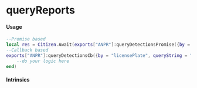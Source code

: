 # queryReports
#### Usage
```lua
--Promise based
local res = Citizen.Await(exports["ANPR"]:queryDetectionsPromise({by = "licensePlate", queryString = "kxv-701"}))
--Callback based
exports["ANPR"]:queryDetectionsCb({by = "licensePlate", queryString = "kxv-701"}, function(res)
    --do your logic here
end)
```

#### Intrinsics
